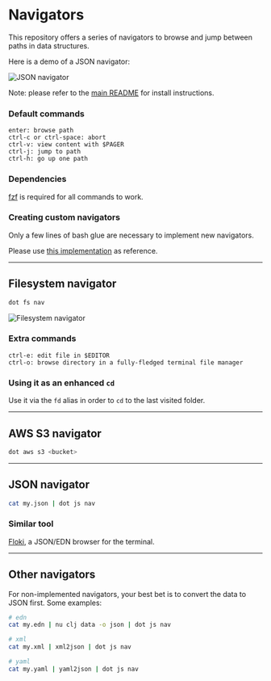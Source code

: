 # Navigators

This repository offers a series of navigators to browse and jump between paths in data structures.

Here is a demo of a JSON navigator:

![JSON navigator](https://user-images.githubusercontent.com/3226564/59977238-41f18300-95a5-11e9-8537-ae48f8ee712b.gif)

Note: please refer to the [main README](https://github.com/denisidoro/dotfiles/blob/master/README.md) for install instructions.

### Default commands

```
enter: browse path
ctrl-c or ctrl-space: abort
ctrl-v: view content with $PAGER
ctrl-j: jump to path
ctrl-h: go up one path
```

### Dependencies

[fzf](https://github.com/junegunn/fzf) is required for all commands to work.

### Creating custom navigators

Only a few lines of bash glue are necessary to implement new navigators.

Please use [this implementation](https://github.com/denisidoro/dotfiles/blob/master/scripts/js/nav) as reference.


---

## Filesystem navigator

```sh
dot fs nav
```

![Filesystem navigator](https://user-images.githubusercontent.com/3226564/59693889-05491480-91be-11e9-89dc-b5827cc15a20.gif)

### Extra commands

```
ctrl-e: edit file in $EDITOR
ctrl-o: browse directory in a fully-fledged terminal file manager
```

### Using it as an enhanced `cd`

Use it via the `fd` alias in order to `cd` to the last visited folder.


---

## AWS S3 navigator

```sh
dot aws s3 <bucket>
```


---

## JSON navigator

```sh
cat my.json | dot js nav
```

### Similar tool

[Floki](https://github.com/denisidoro/floki), a JSON/EDN browser for the terminal.


---

## Other navigators

For non-implemented navigators, your best bet is to convert the data to JSON first. Some examples:

```sh
# edn
cat my.edn | nu clj data -o json | dot js nav

# xml
cat my.xml | xml2json | dot js nav

# yaml
cat my.yaml | yaml2json | dot js nav
```
